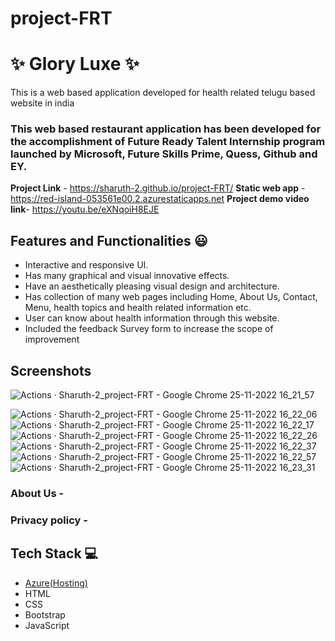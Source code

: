 # project-FRT
# ✨ Glory Luxe ✨

This is a web based application developed for health related telugu based website in india

### This web based restaurant application has been developed for the accomplishment of Future Ready Talent Internship program launched by Microsoft, Future Skills Prime, Quess, Github and EY.


**Project Link** - https://sharuth-2.github.io/project-FRT/
**Static web app** - https://red-island-053561e00.2.azurestaticapps.net
**Project demo video link**- https://youtu.be/eXNqoiH8EJE

## Features and Functionalities 😃

- Interactive and responsive UI.
- Has many graphical and visual innovative effects.
- Have an aesthetically pleasing visual design and architecture.
- Has collection of many web pages including Home, About Us, Contact, Menu, health topics and health related information etc.
- User can know about health information through this website.
- Included the feedback Survey form to increase the scope of improvement 

## Screenshots
![Actions · Sharuth-2_project-FRT - Google Chrome 25-11-2022 16_21_57](https://user-images.githubusercontent.com/118071125/203968350-5dac01d4-87fb-49c5-af27-0175c941a251.png)

 ![Actions · Sharuth-2_project-FRT - Google Chrome 25-11-2022 16_22_06](https://user-images.githubusercontent.com/118071125/203968365-c9589ccf-969c-471f-89a4-7eb64d71e1a8.png)
![Actions · Sharuth-2_project-FRT - Google Chrome 25-11-2022 16_22_17](https://user-images.githubusercontent.com/118071125/203968400-2ec5f22b-c8f6-4471-9b4f-60fe75b2713d.png)
![Actions · Sharuth-2_project-FRT - Google Chrome 25-11-2022 16_22_26](https://user-images.githubusercontent.com/118071125/203968416-1f89da45-0464-4a34-80ce-ba3eb086582f.png)
![Actions · Sharuth-2_project-FRT - Google Chrome 25-11-2022 16_22_37](https://user-images.githubusercontent.com/118071125/203968426-4e0e6338-adbe-4ed2-a2aa-c559ad9fd413.png)
![Actions · Sharuth-2_project-FRT - Google Chrome 25-11-2022 16_22_57](https://user-images.githubusercontent.com/118071125/203968435-d94edaa6-df5e-4481-951a-718a8dee7e3e.png)
![Actions · Sharuth-2_project-FRT - Google Chrome 25-11-2022 16_23_31](https://user-images.githubusercontent.com/118071125/203968450-97a80d9f-b902-46b6-b81e-c4acbf343443.png)

   

### About Us -






### Privacy policy -





## Tech Stack 💻

- [Azure(Hosting)](https://azure.microsoft.com/en-in/features/azure-portal/)
- HTML
- CSS
- Bootstrap
- JavaScript
